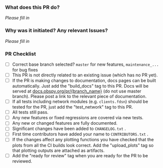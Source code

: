 <!--

Thank your for contributing to ObsPy!

!! Please check that you select the **correct base branch** (details see below link) !!

Before submitting a PR, please review the pull request guidelines:
https://github.com/obspy/obspy/blob/master/CONTRIBUTING.md#submitting-a-pull-request

Also, please make sure you are following the ObsPy branching model:
https://github.com/obspy/obspy/wiki/ObsPy-Git-Branching-Model

-->

### What does this PR do?

*Please fill in*

### Why was it initiated?  Any relevant Issues?

*Please fill in*

### PR Checklist
- [ ] Correct base branch selected? `master` for new features, `maintenance_...` for bug fixes
- [ ] This PR is not directly related to an existing issue (which has no PR yet).
- [ ] If the PR is making changes to documentation, docs pages can be built automatically.
      Just add the "build_docs" tag to this PR.
      Docs will be served at [docs.obspy.org/pr/{branch_name}](https://docs.obspy.org/pr/) (do not use master branch).
      Please post a link to the relevant piece of documentation.
- [ ] If all tests including network modules (e.g. `clients.fdsn`) should be tested for the PR,
      just add the "test_network" tag to this PR.
- [ ] All tests still pass.
- [ ] Any new features or fixed regressions are covered via new tests.
- [ ] Any new or changed features are fully documented.
- [ ] Significant changes have been added to `CHANGELOG.txt` .
- [ ] First time contributors have added your name to `CONTRIBUTORS.txt` .
- [ ] If the changes affect any plotting functions you have checked that the plots
      from all the CI builds look correct. Add the "upload_plots" tag so that plotting 
      outputs are attached as artifacts. 
- [ ] Add the "ready for review" tag when you are ready for the PR to be reviewed.
